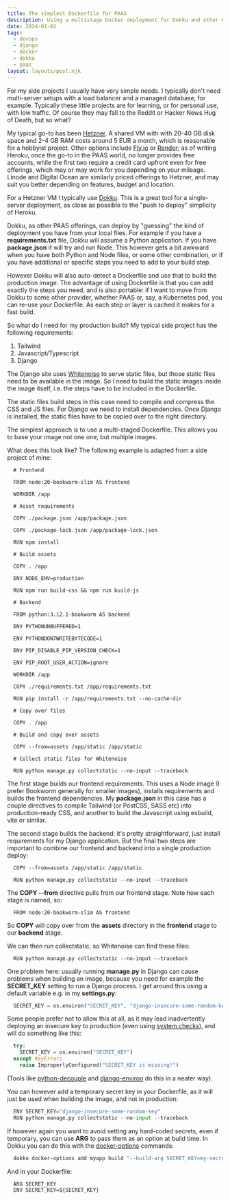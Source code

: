 ```yaml
---
title: The simplest Dockerfile for PAAS
description: Using a multistage Docker deployment for Dokku and other PAAS deployments
date: 2024-01-02
tags:
  - devops
  - django
  - docker
  - dokku
  - paas
layout: layouts/post.njk
---
```


For my side projects I usually have very simple needs. I typically don't need multi-server setups with a load balancer and a managed database, for example. Typically these little projects are for learning, or for personal use, with low traffic. Of course they may fall to the Reddit or Hacker News Hug of Death, but so what?

My typical go-to has been [Hetzner](https://www.hetzner.com/). A shared VM with with 20-40 GB disk space and 2-4 GB RAM costs around 5 EUR a month, which is reasonable for a hobbyist project. Other options include [Fly.io](https://fly.io) or [Render](https://render.com); as of writing Heroku, once the go-to in the PAAS world, no longer provides free accounts, while the first two require a credit card upfront even for free offerings, which may or may work for you depending on your mileage. Linode and Digital Ocean are similarly priced offerings to Hetzner, and may suit you better depending on features, budget and location.

For a Hetzner VM I typically use [Dokku](/posts/dokku). This is a great tool for a single-server deployment, as close as possible to the "push to deploy" simplicity of Heroku.

Dokku, as other PAAS offerings, can deploy by "guessing" the kind of deployment you have from your local files. For example if you have a **requirements.txt** file, Dokku will assume a Python application. If you have **package.json** it will try and run Node. This however gets a bit awkward when you have both Python and Node files, or some other combination, or if you have additional or specific steps you need to add to your build step.

However Dokku will also auto-detect a Dockerfile and use that to build the production image. The advantage of using Dockerfile is that you can add exactly the steps you need, and is also portable: if I want to move from Dokku to some other provider, whether PAAS or, say, a Kubernetes pod, you can re-use your Dockerfile. As each step or layer is cached it makes for a fast build.

So what do I need for my production build? My typical side project has the following requirements:

1. Tailwind
1. Javascript/Typescript
1. Django

The Django site uses [Whitenoise](https://whitenoise.readthedocs.io/en/latest/) to serve static files, but those static files need to be available in the image. So I need to build the static images inside the image itself, i.e. the steps have to be included in the Dockerfile.

The static files build steps in this case need to compile and compress the CSS and JS files. For Django we need to install dependencies. Once Django is installed, the static files have to be copied over to the right directory.

The simplest approach is to use a multi-staged Dockerfile. This allows you to base your image not one one, but multiple images.

What does this look like? The following example is adapted from a side project of mine:

```docker
  # Frontend

  FROM node:20-bookworm-slim AS frontend

  WORKDIR /app

  # Asset requirements

  COPY ./package.json /app/package.json

  COPY ./package-lock.json /app/package-lock.json

  RUN npm install

  # Build assets

  COPY . /app

  ENV NODE_ENV=production

  RUN npm run build-css && npm run build-js

  # Backend

  FROM python:3.12.1-bookworm AS backend

  ENV PYTHONUNBUFFERED=1

  ENV PYTHONDONTWRITEBYTECODE=1

  ENV PIP_DISABLE_PIP_VERSION_CHECK=1

  ENV PIP_ROOT_USER_ACTION=ignore

  WORKDIR /app

  COPY ./requirements.txt /app/requirements.txt

  RUN pip install -r /app/requirements.txt --no-cache-dir

  # Copy over files

  COPY . /app

  # Build and copy over assets

  COPY --from=assets /app/static /app/static

  # Collect static files for Whitenoise

  RUN python manage.py collectstatic --no-input --traceback
```

The first stage builds our frontend requirements. This uses a Node image (I prefer Bookworm generally for smaller images), installs requirements and builds the frontend dependencies. My **package.json** in this case has a couple directives to compile Tailwind (or PostCSS, SASS etc) into production-ready CSS, and another to build the Javascript using esbuild, vite or similar.

The second stage builds the backend: it's pretty straightforward, just install requirements for my Django application. But the final two steps are important to combine our frontend and backend into a single production deploy:

```docker
  COPY --from=assets /app/static /app/static

  RUN python manage.py collectstatic --no-input --traceback
```

The **COPY --from** directive pulls from our frontend stage. Note how each stage is named, so:

```docker
  FROM node:20-bookworm-slim AS frontend
```

So **COPY** will copy over from the **assets** directory in the **frontend** stage to our **backend** stage.

We can then run collectstatic, so Whitenoise can find these files:

```docker
  RUN python manage.py collectstatic --no-input --traceback
```

One problem here: usually running **manage\.py** in Django can cause problems when building an image, because you need for example the **SECRET_KEY** setting to run a Django process. I get around this using a default variable e.g. in my **settings\.py**:

```python
  SECRET_KEY = os.environ("SECRET_KEY", "django-insecure-some-random-key")
```

Some people prefer not to allow this at all, as it may lead inadvertently deploying an insecure key to production (even using [system checks](https://docs.djangoproject.com/en/5.0/topics/checks/)), and will do something like this:

```python
  try:
    SECRET_KEY = os.environ["SECRET_KEY"]
  except KeyError:
    raise ImproperlyConfigured("SECRET_KEY is missing!")
```

(Tools like [python-decouple](https://pypi.org/project/python-decouple/) and [django-environ](https://pypi.org/project/django-environ/) do this in a neater way).

You can however add a temporary secret key in your Dockerfile, as it will just be used when building the image, and not in production:

```python
  ENV SECRET_KEY="django-insecure-some-random-key"
  RUN python manage.py collectstatic --no-input --traceback
```

If however again you want to avoid setting any hard-coded secrets, even if temporary, you can use **ARG** to pass them as an option at build time. In Dokku you can do this with the [docker-options](https://dokku.com/docs/advanced-usage/docker-options/) commands:

```bash
  dokku docker-options add myapp build "--build-arg SECRET_KEY=my-secret"
```

And in your Dockerfile:

```docker
  ARG SECRET_KEY
  ENV SECRET_KEY=${SECRET_KEY}
```




